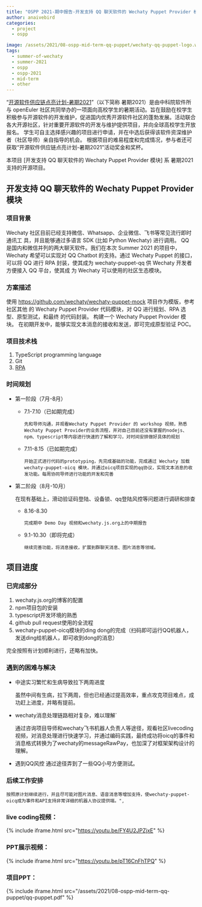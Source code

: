 ```yaml
---
title: "OSPP 2021-期中报告-开发支持 QQ 聊天软件的 Wechaty Puppet Provider 模块"
author: anaivebird
categories:
  - project
  - ospp

image: /assets/2021/08-ospp-mid-term-qq-puppet/wechaty-qq-puppet-logo.webp
tags:
  - summer-of-wechaty
  - summer-2021
  - ospp
  - ospp-2021
  - mid-term
  - other
---
```


“[开源软件供应链点亮计划-暑期2021](https://summer.iscas.ac.cn)”（以下简称 暑期2021）是由中科院软件所与 openEuler 社区共同举办的一项面向高校学生的暑期活动。旨在鼓励在校学生积极参与开源软件的开发维护，促进国内优秀开源软件社区的蓬勃发展。活动联合各大开源社区，针对重要开源软件的开发与维护提供项目，并向全球高校学生开放报名。 学生可自主选择感兴趣的项目进行申请，并在中选后获得该软件资深维护者（社区导师）亲自指导的机会。 根据项目的难易程度和完成情况，参与者还可获取“开源软件供应链点亮计划-暑期2021”活动奖金和奖杯。

本项目 [开发支持 QQ 聊天软件的 Wechaty Puppet Provider 模块] 系 暑期2021 支持的开源项目。

## 开发支持 QQ 聊天软件的 Wechaty Puppet Provider 模块

### 项目背景

Wechaty 社区目前已经支持微信、Whatsapp、企业微信、飞书等常见流行即时通讯工
具，并且能够通过多语言 SDK (比如 Python Wechaty) 进行调用。
QQ 是国内和微信并列的两大聊天软件。我们在本次 Summer 2021 的项目中，Wechaty
希望可以实现对 QQ Chatbot 的支持。通过 Wechaty Puppet 的接口，可以将 QQ 进行 RPA 封装，使其成为 wechaty-puppet-qq 供 Wechaty 开发者方便接入 QQ 平台，使其成
为 Wechaty 可以使用的社区生态模块。

### 方案描述

使用 <https://github.com/wechaty/wechaty-puppet-mock> 项目作为模版，参考社区其他
的 Wechaty Puppet Provider 代码模块，对 QQ 进行规划、RPA 选型、原型测试，和最终
的代码封装。
构建一个 Wechaty Puppet Provider 模块。 在初期开发中，能够实现文本消息的接收和发送，即可完成原型验证 POC。

### 项目技术栈

1. TypeScript programming language
2. Git
3. [RPA](https://wechaty.js.org/docs/explainations//rpa)

### 时间规划

- 第一阶段（7月-8月）
  - 7.1-7.10（已如期完成）

        先和导师沟通，并观看Wechaty Puppet Provider 的 workshop 视频，熟悉Wechaty Puppet Provider的业务流程，并对自己目前还没有掌握的nodejs、npm、typescript等内容进行快速的了解和学习，对时间安排做好具体的规划

  - 7.11-8.15（已如期完成）

        开始正式进行代码的prototyping，先完成基础的功能，完成通过 Wechaty 加载 wechaty-puppet-oicq 模块，并通过oicq项目实现的qq协议，实现文本消息的收发功能。每周协同导师进行功能的开发和完善

- 第二阶段（8月-10月）

    在现有基础上，滑动验证码登陆、设备锁、qq登陆风控等问题进行调研和排查
  - 8.16-8.30

        完成期中 Demo Day 视频和wechaty.js.org上的中期报告

  - 9.1-10.30（即将完成）

        继续完善功能，将消息接收，扩展到群聊天消息、图片消息等领域。

## 项目进度

### 已完成部分

1. wechaty.js.org的博客的配置
2. npm项目包的安装
3. typescript开发环境的熟悉
4. github pull request使用的全流程
5. wechaty-puppet-oicq模块的ding dong的完成（扫码即可运行QQ机器人，发送ding给机器人，即可收到dong的消息）

完全按照有计划顺利进行，还略有加快。

### 遇到的困难与解决

- 中途实习繁忙和生病导致拉下两周进度
  
  虽然中间有生病，拉下两周，但也已经通过提高效率，重点攻克项目难点，成功赶上进度，并略有提前。

- wechaty消息处理链路相对复杂，难以理解`

    通过咨询项目导师和wechaty飞书机器人负责人等途径，观看社区livecoding视频，对消息处理进行快速学习，并通过编码实践，最终成功将oicq的事件和消息格式转换为了wechaty的messageRawPay，也加深了对框架架构设计的理解。

- 遇到QQ风控
    通过途径弄到了一些QQ小号方便测试。

### 后续工作安排

    按照原计划继续进行，并且尽可能对图片消息、语音消息等增加支持，使wechaty-puppet-oicq成为事件和API支持非常详细的机器人协议提供端。",

### live coding视频：

{% include iframe.html src="https://youtu.be/FY4U2JPZjxE" %}

### PPT展示视频：

{% include iframe.html src="https://youtu.be/pT16CnFhTPQ" %}

### 项目PPT：

{% include iframe.html src="/assets/2021/08-ospp-mid-term-qq-puppet/qq-puppet.pdf" %}
